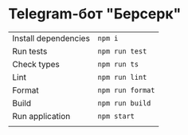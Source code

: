 # Telegram-бот "Берсерк"

|                      |                  |
|----------------------|:-----------------|
| Install dependencies | `npm i`          |
| Run tests            | `npm run test`   |
| Check types          | `npm run ts`     |
| Lint                 | `npm run lint`   |
| Format               | `npm run format` |
| Build                | `npm run build`  |
| Run application      | `npm start`      |
|                      |                  |
